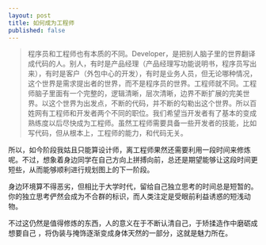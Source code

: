```yaml
---
layout: post
title: 如何成为工程师
published: false
---
```


> 程序员和工程师也有本质的不同。Developer，是把别人脑子里的世界翻译成代码的人。别人，有时是产品经理（产品经理写功能说明书，程序员写出来），有时是客户（外包中心的开发），有时是业务人员，但无论哪种情况，这个世界是需求提出者的世界，而不是程序员的世界。工程师就不同。工程师脑子里面有一个完整的，逻辑清晰，层次清晰，边界不断扩展的完美世界。以这个世界为出发点，不断的代码，并不断的勾勒出这个世界。所以百姓网有工程师和开发者两个不同的职位。我们希望当开发者有了基本的变成熟练度以后尽快成为工程师。虽然工程师需要具备一些开发者的技能，比如写代码，但从根本上，工程师的能力，和代码无关。

所以，如今阶段我姑且只能算设计师，离工程师果然还需要利用一段时间来修炼呢。不过，想象着身边同学在自己方向上拼搏向前，总还是期望能够让这段时间更短些，从而能够顺利进行规划图上的下一阶段。

身边环境算不得恶劣，但相比于大学时代，留给自己独立思考的时间总是短暂的。你的独立思考俨然会成为不合群的标识，而人类注定是受眼前利益诱惑的短浅动物。

不过这仍然是值得修炼的东西，人的意义在于不断认清自己，于矫揉造作中磨砺成想要自己 ，将伪装与掩饰逐渐变成身体天然的一部分，这就是魅力所在。
